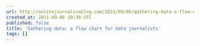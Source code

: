 ```yaml
---
url: http://onlinejournalismblog.com/2011/09/06/gathering-data-a-flow-chart-for-data-journalists/
created_at: 2011-09-06 10:30 UTC
published: false
title: 'Gathering data: a flow chart for data journalists'
tags: []
---
```



